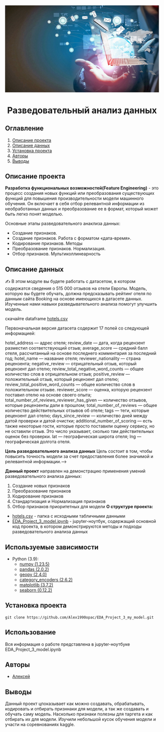 
![kart](https://github.com/Alex1990opac/EDA_Project_3_model_my/blob/master/1613680432_43-p-fon-dlya-prezentatsii-programmirovanie-59.jpg)
# <center> Разведовательный анализ данных </center>
## Оглавление
1. [Описание проекта](#описание-проекта)
2. [Описание данных](#описание-данных)
3. [Установка проекта](#установка-проекта)
4. [Авторы](#авторы)
5. [Выводы](#выводы)

## Описание проекта

**Разработка функциональных возможностей(Feature Engineering)**  - это процесс создания новых функций или преобразования существующих функций для повышения производительности модели машинного обучения. Он включает в себя отбор релевантной информации из необработанных данных и преобразование ее в формат, который может быть легко понят моделью.


Основные этапы разведовательного анаклиза данных:
* Создание признаков.
* Создание признаков. Работа с форматом «дата-время».
* Кодирование признаков. Методы
* Преобразование признаков. Нормализация.
* Отбор признаков. Мультиколлинеарность

## Описание данных
✍ В этом модуле вы будете работать с датасетом, в котором содержатся сведения о 515 000 отзывов на отели Европы. Модель, которую вы будете обучать, должна предсказывать рейтинг отеля по данным сайта Booking на основе имеющихся в датасете данных. Изученные нами навыки разведывательного анализа помогут улучшить модель. 

скачайте dataframe [hotels.csv](https://drive.google.com/file/d/1Qj0iYEbD64eVAaaBylJeIi3qvMzxf2C_/view)

Первоначальная версия датасета содержит 17 полей со следующей информацией:

hotel_address — адрес отеля;
review_date — дата, когда рецензент разместил соответствующий отзыв;
average_score — средний балл отеля, рассчитанный на основе последнего комментария за последний год;
hotel_name — название отеля;
reviewer_nationality — страна рецензента;
negative_review — отрицательный отзыв, который рецензент дал отелю;
review_total_negative_word_counts — общее количество слов в отрицательном отзыв;
positive_review — положительный отзыв, который рецензент дал отелю;
review_total_positive_word_counts — общее количество слов в положительном отзыве.
reviewer_score — оценка, которую рецензент поставил отелю на основе своего опыта;
total_number_of_reviews_reviewer_has_given — количество отзывов, которые рецензенты дали в прошлом;
total_number_of_reviews — общее количество действительных отзывов об отеле;
tags — теги, которые рецензент дал отелю;
days_since_review — количество дней между датой проверки и датой очистки;
additional_number_of_scoring — есть также некоторые гости, которые просто поставили оценку сервису, но не оставили отзыв. Это число указывает, сколько там действительных оценок без проверки.
lat — географическая широта отеля;
lng — географическая долгота отеля.

**Цель разведовательного анализа данных** Цель состоит в том, чтобы повысить точность модели за счет предоставления более значимой и релевантной информации.—>  



**Данный проект** направлен на демонстрацию применения умений разведовательного анализа данных:
 1. Создание новых признаков 
 2. Преобразование признаков
 3. Кодирование признаков
 4. Стандартизация и Нормализация признаков
 5. Отбор признаков приоритетных для модели
**О структуре проекта:**
* [hotels.csv](https://drive.google.com/file/d/1Qj0iYEbD64eVAaaBylJeIi3qvMzxf2C_/view) - папка с исходными табличными данными
* [EDA_Project_3_model.ipynb](./EDA_Project_3_model.ipynb) - jupyter-ноутбук, содержащий основной код проекта, в котором демонстрируются методы и подходы разведовательного анализа данных



## Используемые зависимости
* Python (3.9):
    * [numpy (1.23.5)](https://numpy.org)
    * [pandas (2.0.2)](https://pandas.pydata.org)
    * [geopy (2.4.0)](https://geopy.readthedocs.io/en/stable/index.html)
    * [category_encoders (2.6.2)](https://contrib.scikit-learn.org/category_encoders/)
    * [matplotlib (3.7.2)](https://matplotlib.org)
    * [seaborn (0.12.2)](https://seaborn.pydata.org)

## Установка проекта

```
git clone https://github.com/Alex1990opac/EDA_Project_3_my_model.git
```

## Использование
Вся информация о работе представлена в jupyter-ноутбуке EDA_Project_3_model.ipynb

## Авторы

* [Алексей](https://github.com/Alex1990opac/Alex1990opac)

## Выводы
Данный проект цпоказывает как можно создавать, обрабатывать, кодировать и отбирать призннаки для модели, а так же создавать и обучать саму модель. Насколько признаки полезны для таргета и как отбирать их для модели. Изучили небольшой кусок обучения модели и участи на соревнованиях kaggle.



